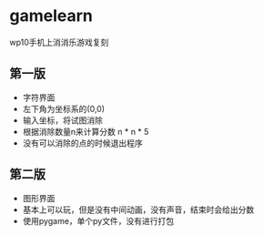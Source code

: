 # gamelearn
wp10手机上消消乐游戏复刻

## 第一版
* 字符界面  
* 左下角为坐标系的(0,0)  
* 输入坐标，将试图消除  
* 根据消除数量n来计算分数 n * n * 5  
* 没有可以消除的点的时候退出程序

## 第二版
* 图形界面
* 基本上可以玩，但是没有中间动画，没有声音，结束时会给出分数
* 使用pygame，单个py文件，没有进行打包